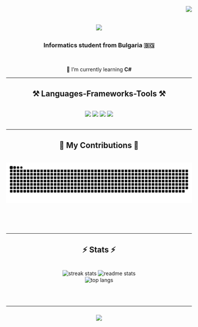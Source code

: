 <img align="right" src="https://visitor-badge.laobi.icu/badge?page_id=E5AT" />

<h1 align="center">
    <img src="https://readme-typing-svg.herokuapp.com/?font=Righteous&size=35&center=true&vCenter=true&width=500&height=70&duration=4000&lines=Hi+There!+👋;+I'm+Esat+Mustafa!;" />
</h1>

<h3 align="center">Informatics student from Bulgaria 🇧🇬</h3>

<br/>

<div align="center">
  
 🌱 I’m currently learning **C#**
 
 </div>
 
 <hr/>
 
<h2 align="center">⚒️ Languages-Frameworks-Tools ⚒️</h2>
<br/>
<div align="center">
    <img src="https://api.iconify.design/logos:visual-studio-code.svg?width=50&height=50" />
    <img src="https://api.iconify.design/vscode-icons:file-type-html.svg?width=50&height=50" />
    <img src="https://api.iconify.design/devicon:csharp.svg?width=50&height=50" />
    <img src="https://api.iconify.design/logos/visual-studio.svg?width=50&height=50" />
</div>

<br/>
<hr/>

<div align="center">
  <h2>🐍 My Contributions 🐍</h2>
  <br>
  <img alt="snake eating my contributions" src="https://raw.githubusercontent.com/E5AT/E5AT/output/github-contribution-grid-snake-dark.svg" />
  
  <br/><br/><br/>
</div>

<hr/>

<h2 align="center">⚡ Stats ⚡</h2>
<br>
<div align=center>
  <img width=390 src="https://streak-stats.demolab.com/?user=E5AT&count_private=true&theme=react&border_radius=10" alt="streak stats"/>
  <img width=390 src="https://github-readme-stats.vercel.app/api?username=E5AT&count_private=true&show_icons=true&theme=react&rank_icon=github&border_radius=10" alt="readme stats" />
  <br/>
  <img width=325 align="center" src="https://github-readme-stats.vercel.app/api/top-langs/?username=E5AT&hide=HTML&langs_count=8&layout=compact&theme=react&border_radius=10&size_weight=0.5&count_weight=0.5&exclude_repo=github-readme-stats" alt="top langs" />
</div>

<br/><br/>
<hr/>

<h3 align="center">
    <img src="https://readme-typing-svg.herokuapp.com/?font=Righteous&size=25&center=true&vCenter=true&width=500&height=70&duration=4000&lines=Life+is+meaningless!+😶;+And...;And+I+love+reading+Bukowski+:|!">
</h3>

<br/>

